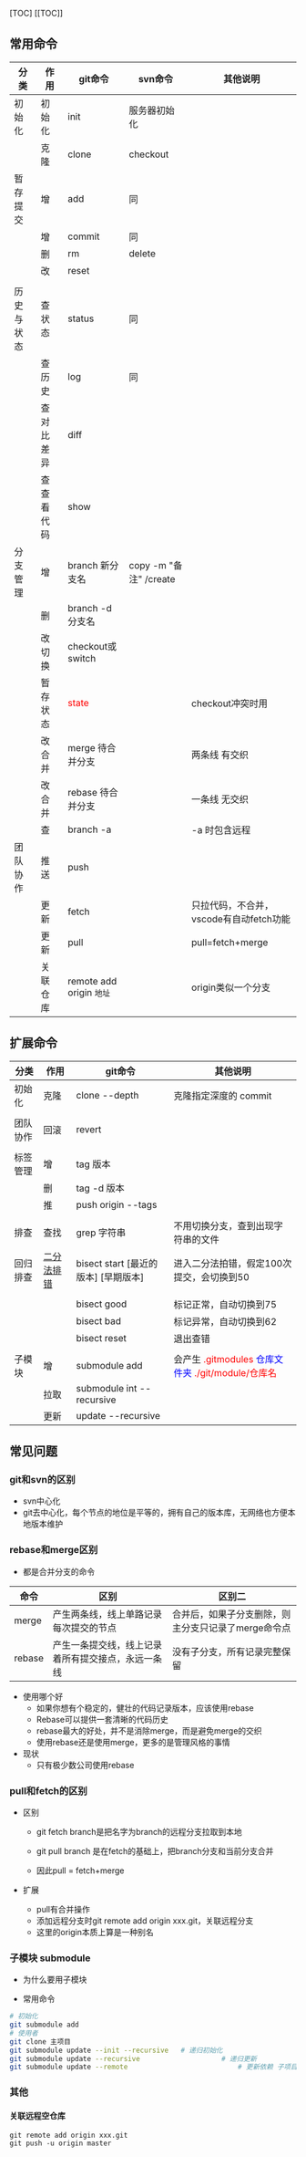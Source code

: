 [TOC]
[[TOC]]

## 常用命令
| 分类       | 作用        | git命令                        | svn命令                | 其他说明                                |
| ---------- | ----------- | ------------------------------ | ---------------------- | --------------------------------------- |
| 初始化     | 初始化      | init                           | 服务器初始化           |                                         |
|            | 克隆        | clone                          | checkout               |                                         |
| 暂存提交   | 增          | add                            | 同                     |                                         |
|            | 增          | commit                         | 同                     |                                         |
|            | 删          | rm                             | delete                 |                                         |
|            | 改          | reset                          |                        |                                         |
|            |             |                                |                        |                                         |
| 历史与状态 | 查 状态     | status                         | 同                     |                                         |
|            | 查 历史     | log                            | 同                     |                                         |
|            | 查 对比差异 | diff                           |                        |                                         |
|            | 查 查看代码 | show                           |                        |                                         |
| 分支管理   | 增          | branch 新分支名                | copy -m "备注" /create |                                         |
|            | 删          | branch -d 分支名               |                        |                                         |
|            | 改 切换     | checkout或switch               |                        |                                         |
|            | 暂存状态    | <font color="red">state</font> |                        | checkout冲突时用                        |
|            | 改 合并     | merge 待合并分支               |                        | 两条线 有交织                           |
|            | 改 合并     | rebase 待合并分支              |                        | 一条线 无交织                           |
|            | 查          | branch -a                      |                        | -a 时包含远程                           |
| 团队协作   | 推送        | push                           |                        |                                         |
|            | 更新        | fetch                          |                        | 只拉代码，不合并，vscode有自动fetch功能 |
|            | 更新        | pull                           |                        | pull=fetch+merge                        |
|            | 关联仓库    | remote add origin `地址`       |                        | origin类似一个分支                      |

## 扩展命令

| 分类     | 作用                                                         | git命令                              | 其他说明                                                     |
| -------- | ------------------------------------------------------------ | ------------------------------------ | ------------------------------------------------------------ |
| 初始化   | 克隆                                                         | clone --depth                        | 克隆指定深度的 commit                                        |
|          |                                                              |                                      |                                                              |
| 团队协作 | 回滚                                                         | revert                               |                                                              |
|          |                                                              |                                      |                                                              |
| 标签管理 | 增                                                           | tag 版本                             |                                                              |
|          | 删                                                           | tag -d 版本                          |                                                              |
|          | 推                                                           | push origin --tags                   |                                                              |
|          |                                                              |                                      |                                                              |
| 排查     | 查找                                                         | grep 字符串                          | 不用切换分支，查到出现字符串的文件                           |
| 回归排查 | [二分法排错](http://www.ruanyifeng.com/blog/2018/12/git-bisect.html) | bisect start [最近的版本] [早期版本] | 进入二分法拍错，假定100次提交，会切换到50                    |
|          |                                                              |                                      |                                                              |
|          |                                                              | bisect good                          | 标记正常，自动切换到75                                       |
|          |                                                              | bisect bad                           | 标记异常，自动切换到62                                       |
|          |                                                              | bisect reset                         | 退出查错                                                     |
|          |                                                              |                                      |                                                              |
| 子模块   | 增                                                           | submodule add                        | 会产生 <font color=red>.gitmodules</font> <font color=blue>仓库文件夹</font> <font color=red>./git/module/仓库名</font> |
|          | 拉取                                                         | submodule int --recursive            |                                                              |
|          | 更新                                                         | update --recursive                   |                                                              |

## 常见问题

### git和svn的区别

- svn中心化
- git去中心化，每个节点的地位是平等的，拥有自己的版本库，无网络也方便本地版本维护

### rebase和merge区别

- 都是合并分支的命令

| 命令   | 区别                                               | 区别二                                              |
| ------ | -------------------------------------------------- | --------------------------------------------------- |
| merge  | 产生两条线，线上单路记录每次提交的节点             | 合并后，如果子分支删除，则主分支只记录了merge命令点 |
| rebase | 产生一条提交线，线上记录着所有提交接点，永远一条线 | 没有子分支，所有记录完整保留                        |

- 使用哪个好
  - 如果你想有个稳定的，健壮的代码记录版本，应该使用rebase
  - Rebase可以提供一套清晰的代码历史
  - rebase最大的好处，并不是消除merge，而是避免merge的交织
  - 使用rebase还是使用merge，更多的是管理风格的事情
- 现状
  - 只有极少数公司使用rebase

### pull和fetch的区别

- 区别

  - git fetch branch是把名字为branch的远程分支拉取到本地

  - git pull branch 是在fetch的基础上，把branch分支和当前分支合并
  - 因此pull = fetch+merge

- 扩展

  - pull有合并操作
  - 添加远程分支时git remote add origin xxx.git，关联远程分支
  - 这里的origin本质上算是一种别名

### 子模块 submodule

- 为什么要用子模块

- 常用命令

```bash
# 初始化
git submodule add
# 使用者
git clone 主项目
git submodule update --init --recursive   # 递归初始化
git submodule update --recursive					# 递归更新
git submodule update --remote							# 更新依赖 子项目
```

### 其他

#### 关联远程空仓库

```
git remote add origin xxx.git
git push -u origin master
```

